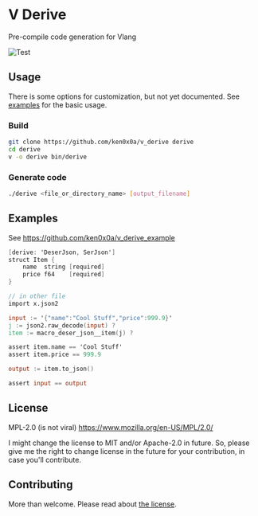
# V Derive

Pre-compile code generation for Vlang

![Test](https://github.com/ken0x0a/v_derive/actions/workflows/v-compatibility-check.yml/badge.svg)

## Usage

There is some options for customization, but not yet documented.
See [examples](#Examples) for the basic usage.

### Build
```sh
git clone https://github.com/ken0x0a/v_derive derive
cd derive 
v -o derive bin/derive
```

### Generate code
```sh
./derive <file_or_directory_name> [output_filename]
```

## Examples

See https://github.com/ken0x0a/v_derive_example

```v ignore
[derive: 'DeserJson, SerJson']
struct Item {
	name  string [required]
	price f64    [required]
}

// in other file
import x.json2

input := '{"name":"Cool Stuff","price":999.9}'
j := json2.raw_decode(input) ?
item := macro_deser_json__item(j) ?

assert item.name == 'Cool Stuff'
assert item.price == 999.9

output := item.to_json()

assert input == output
```

## License

MPL-2.0 (is not viral)
https://www.mozilla.org/en-US/MPL/2.0/

I might change the license to MIT and/or Apache-2.0 in future.
So, please give me the right to change license in the future for your contribution,
in case you'll contribute.

## Contributing

More than welcome.
Please read about [the license](#License).
